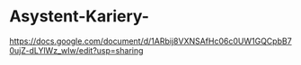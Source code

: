 # Asystent-Kariery-  

https://docs.google.com/document/d/1ARbij8VXNSAfHc06c0UW1GQCpbB70ujZ-dLYlWz_wIw/edit?usp=sharing 
